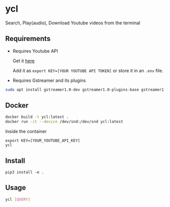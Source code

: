 # ycl
Search, Play(audio), Download Youtube videos from the terminal

## Requirements

* Requires Youtube API

  Get it [here](https://developers.google.com/youtube/v3/getting-started)

  Add it as `export KEY=[YOUR YOUTUBE API TOKEN]` or store it in an `.env` file.

* Requires Gstreamer and its plugins

```bash
sudo apt install gstreamer1.0-dev gstreamer1.0-plugins-base gstreamer1.0-plugins-good
```

## Docker

```bash
docker build -t ycl:latest .
docker run -it --device /dev/snd:/dev/snd ycl:latest
```
Inside the container

```
export KEY=[YOUR_YOUTUBE_API_KEY]
ycl
```

## Install

```
pip3 install -e .
```


## Usage

```bash
ycl [QUERY]
```
